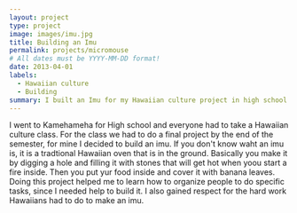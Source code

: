 ```yaml
---
layout: project
type: project
image: images/imu.jpg
title: Building an Imu
permalink: projects/micromouse
# All dates must be YYYY-MM-DD format!
date: 2013-04-01
labels:
  - Hawaiian culture
  - Building
summary: I built an Imu for my Hawaiian culture project in high school.
---
```


I went to Kamehameha for High school and everyone had to take a Hawaiian culture class. For the class we had to do a final project by the end of the semester, for mine I decided to build an imu. If you don't know waht an imu is, it is a tradtional Hawaiian oven that is in the ground. Basically you make it by digging a hole and filling it with stones that will get hot when yoou start a fire inside. Then you put yur food inside and cover it with banana leaves. Doing this project helped me to learn how to organize people to do specific tasks, since I needed help to build it. I also gained respect for the hard work Hawaiians had to do to make an imu.
